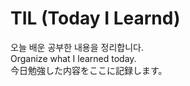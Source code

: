# TIL (Today I Learnd)

오늘 배운 공부한 내용을 정리합니다.   
Organize what I learned today.   
今日勉強した内容をここに記録します。   